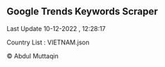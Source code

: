 

## Google Trends Keywords Scraper 
 
Last Update 10-12-2022 , 12:28:17

Country List :
VIETNAM.json



© Abdul Muttaqin 
